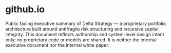 # github.io
Public facing executive summary of Delta Strategy — a proprietary portfolio architecture built around antifragile risk structuring and recursive capital integrity. This document reflects authorship and system-level design intent only; no proprietary code or models are shared. It is neither the internal executive document nor the internal white paper.
